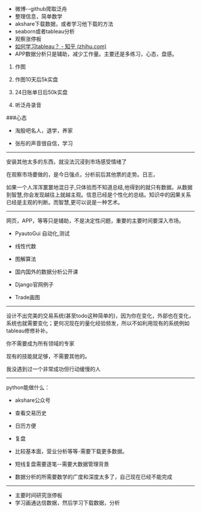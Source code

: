 * 微博--github爬取泛舟
* 整理信息，简单数学
* akshare下载数据，或者学习他下载的方法
* seaborn或者tableau分析
* 观察涨停板
* [如何学习tableau？ - 知乎 (zhihu.com)](https://www.zhihu.com/question/29478254)
* APP数据分析只是辅助，减少工作量。主要还是多练习，心态，盘感。

1.  作图
    
2.  作图10天后5k实盘
    
3.  24日账单日后50k实盘
    
4.  听泛舟录音

###心态

-   淘股吧名人，退学，养家
    
-   张彤的声音很自信，学习

---
安装其他太多的东西，就没法沉浸到市场感受情绪了

在观察市场要做的，是今日强点，分析前后其他票的走势。日志，

  

如果一个人浑浑噩噩地混日子,只体验而不知道总结,他得到的就只有数据。从数据到智慧,你会发现越往上就越主观。信息已经是个性化的总结。知识中的因果关系已经是主观的判断。而智慧,更可以说是一种艺术。

---
网页，APP，等等只是辅助，不是决定性问题，重要的主要时间要深入市场。

-   PyautoGui 自动化,测试
    
-   线性代数
    
-   图解算法
    
-   国内国外的数据分析公开课
    
-   Django官网例子
    
-   Trade画图
-   ---

设计不出完美的交易系统(甚至todo这种简单的)，因为你在变化，外部也在变化，系统也就需要变化；更何况现在的量化经验频发，所以不如利用现有的系统例如tableau修修补补。

  

你不需要成为所有领域的专家

现有的技能就足够，不需要其他的。

我没遇到过一个非常成功但行动缓慢的人

---
python能做什么：

-   akshare公众号
    
-   查看交易历史
    
-   日历方便
    
-   复盘
    
-   比较基本面，营业分析等等-需要下载更多数据。
    
-   短线复盘需要逐笔--需要大数据管理背景
    
-   数据分析的所需要数学的广度和深度太多了，自己现在已经不能完成


---

* 主要时间研究涨停板
* 学习画通达信数据，然后学习下载数据，分析